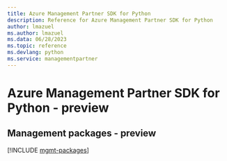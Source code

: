 ```yaml
---
title: Azure Management Partner SDK for Python
description: Reference for Azure Management Partner SDK for Python
author: lmazuel
ms.author: lmazuel
ms.data: 06/28/2023
ms.topic: reference
ms.devlang: python
ms.service: managementpartner
---
```

# Azure Management Partner SDK for Python - preview

## Management packages - preview
[!INCLUDE [mgmt-packages](management-partner-mgmt-index.md)]